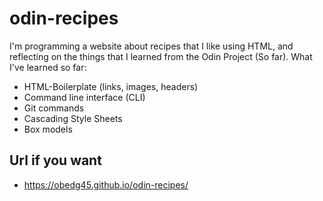 # odin-recipes

I'm programming a website about recipes that I like using HTML, and reflecting on the things that I learned from the Odin Project (So far).
What I've learned so far:
- HTML-Boilerplate (links, images, headers)
- Command line interface (CLI)
- Git commands
- Cascading Style Sheets
- Box models

## Url if you want
- https://obedg45.github.io/odin-recipes/


